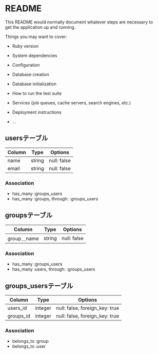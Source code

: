 # README

This README would normally document whatever steps are necessary to get the
application up and running.

Things you may want to cover:

* Ruby version

* System dependencies

* Configuration

* Database creation

* Database initialization

* How to run the test suite

* Services (job queues, cache servers, search engines, etc.)

* Deployment instructions

* ...

## usersテーブル

|Column|Type|Options|
|------|----|-------|
|name|string|null: false|
|email|string|null: false|

### Association

- has_many :groups_users
- has_many :groups, through: :groups_users

## groupsテーブル

|Column|Type|Options|
|------|----|-------|
|group＿name|string|null: false|

### Association

- has_many :groups_users
- has_many :users, through: :groups_users

## groups_usersテーブル

|Column|Type|Options|
|------|----|-------|
|users_id|integer|null: false, foreign_key: true|
|groups_id|integer|null: false, foreign_key: true|

### Association

- belongs_to :group
- belongs_to :user